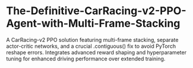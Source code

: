 # The-Definitive-CarRacing-v2-PPO-Agent-with-Multi-Frame-Stacking
A CarRacing-v2 PPO solution featuring multi-frame stacking, separate actor-critic networks, and a crucial .contiguous() fix to avoid PyTorch reshape errors. Integrates advanced reward shaping and hyperparameter tuning for enhanced driving performance over extended training.
